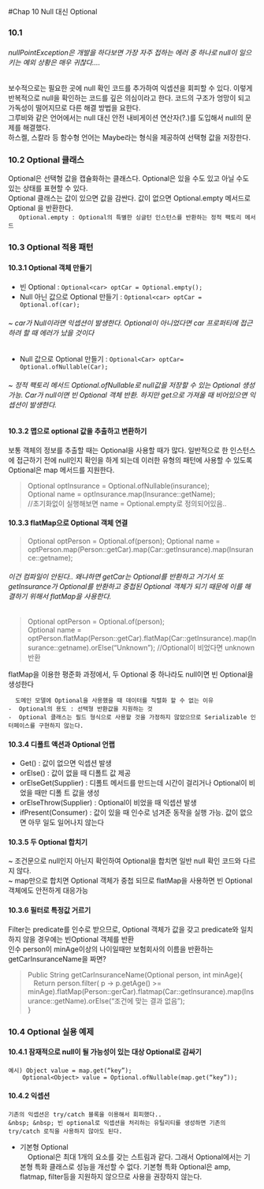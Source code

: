 #Chap 10 Null 대신 Optional
### 10.1
 ###### nullPointException은 개발을 하다보면 가장 자주 접하는 에러 중 하나로 null이 일으키는 예외 상황은 매우 귀찮다….

보수적으로는 필요한 곳에 null 확인 코드를 추가하여 익셉션을 회피할 수 있다. 이렇게 반복적으로 null을 확인하는 코드를 깊은 의심이라고 한다. 코드의 구조가 엉망이 되고 가독성이 떨어지므로 다른 해결 방법을 요한다.  
그루비와 같은 언어에서는 null 대신 안전 내비게이션 연산자(?.)를 도입해서 null의 문제를 해결했다.  
하스켈, 스칼라 등 함수형 언어는 Maybe라는 형식을 제공하여 선택형 값을 저장한다.  


### 10.2 Optional 클래스  
 Optional은 선택형 값을 캡슐화하는 클래스다. Optional은 있을 수도 있고 아닐 수도 있는 상태를 표현할 수 있다.  
Optional 클래스는 값이 있으면 값을 감싼다. 값이 없으면 Optional.empty 메서드로 Optional 을 반환한다.    
 ```   Optional.empty : Optional의 특별한 싱글턴 인스턴스를 반환하는 정적 팩토리 메서드```  

### 10.3 Optional 적용 패턴 
#### 10.3.1	Optional 객체 만들기 
-	빈 Optional : ```Optional<car> optCar = Optional.empty();```  
-	Null 아닌 값으로 Optional 만들기 : ```Optional<car> optCar = Optional.of(car);```  
###### ~ car가 Null이라면 익셉션이 발생한다. Optional이 아니었다면 car 프로퍼티에 접근하려 할 때 에러가 났을 것이다  
-	Null 값으로 Optional 만들기 :  ```Optional<Car> optCar= Optional.ofNullable(Car);```  
###### ~ 정적 팩토리 메서드 Optional.ofNullable로 null값을 저장할 수 있는 Optional 생성 가능.  Car가 null이면 빈 Optional 객체 반환. 하지만 get으로 가져올 때 비어있으면 익셉션이 발생한다.
  
#### 10.3.2	맵으로 optional 값을 추출하고 변환하기    
보통 객체의 정보를 추출할 때는 Optional을 사용할 때가 많다. 일반적으로 한 인스턴스에 접근하기 전에 null인지 확인을 하게 되는데 이러한 유형의 패턴에 사용할 수 있도록 Optional은 map 메서드를 지원한다.     
>	Optional<Insurance> optInsurance = Optional.ofNullable(insurance);    
		Optional<String> name = optInsurance.map(Insurance::getName);	  
		//초기화없이 실행해보면 name = Optional.empty로 정의되어있음..  

#### 10.3.3	flatMap으로 Optional 객체 연결
>Optional<Person> optPerson = Optional.of(person);
	Optional<String> name = optPerson.map(Person::getCar).map(Car::getInsurance).map(Insurance::getname);	
	
###### 이건 컴파일이 안된다.. 왜냐하면 getCar는 Optional<Car>를 반환하고 거기서 또 getInsurance가 Optional<Insurance>를 반환하고 중첩된 Optional 객체가 되기 때문에 이를 해결하기 위해서 flatMap을 사용한다.

> Optional<Person> optPerson = Optional.of(person);  
Optional<String> name = optPerson.flatMap(Person::getCar).flatMap(Car::getInsurance).map(Insurance::getname).orElse(“Unknown”);	 //Optional이 비었다면 unknown 반환  
	
flatMap을 이용한 평준화 과정에서, 두 Optional 중 하나라도 null이면 빈 Optional을 생성한다 


      도메인 모델에 Optional을 사용했을 때 데이터를 직렬화 할 수 없는 이유
    -  Optional의 용도 : 선택형 반환값을 지원하는 것
    -  Optional 클래스는 필드 형식으로 사용할 것을 가정하지 않았으므로 Serializable 인터페이스를 구현하지 않는다.

#### 10.3.4	디폴트 액션과 Optional 언랩
-	Get() : 값이 없으면 익셉션 발생   
-	orElse() : 값이 없을 때 디폴트 값 제공  
-	orElseGet(Supplier) : 디폴트 메서드를 만드는데 시간이 걸리거나 Optional이 비었을 때만 디폴 트 값을 생성   
-	orElseThrow(Supplier) :  Optional이 비었을 때 익셉션 발생  
-	ifPresent(Consumer) : 값이 있을 때 인수로 넘겨준 동작을 실행 가능. 값이 없으면 아무 일도 일어나지 않는다  
#### 10.3.5	두 Optional 합치기  
~ 조건문으로 null인지 아닌지 확인하여 Optional을 합치면 일반 null 확인 코드와 다르지 않다.  
~ map만으로 합치면 Optional 객체가 중첩 되므로 flatMap을 사용하면 빈 Optional 객체에도 안전하게 대응가능
  
#### 10.3.6	필터로 특정값 거르기  
Filter는 predicate를 인수로 받으므로, Optional 객체가 값을 갖고 predicate와 일치하지 않을 경우에는 빈Optional 객체를 반환    
인수 person이 minAge이상의 나이일때만 보험회사의 이름을 반환하는 getCarInsuranceName을 짜면?    

> Public String getCarInsuranceName(Optional<Person> person, int minAge){  
&nbsp;&nbsp;	Return person.filter( p -> p.getAge() >= minAge).flatMap(Person::gerCar).flatmap(Car::getInsurance).map(Insurance::getName).orElse(“조건에 맞는 결과 없음”);  
}  

### 10.4 Optional 실용 예제
 #### 10.4.1 잠재적으로 null이 될 가능성이 있는 대상 Optional로 감싸기  
```
예시) Object value = map.get(“key”);  
	Optional<Object> value = Optional.ofNullable(map.get(“key”));
```
	  
#### 10.4.2 익셉션
	기존의 익셉션은 try/catch 블록을 이용해서 회피했다..  
	&nbsp; &nbsp; 빈 optional로 익셉션을 처리하는 유틸리티를 생성하면 기존의 try/catch 로직을 사용하지 않아도 된다.
	  
- 기본형 Optional  
&nbsp; &nbsp; 	Optional은 최대 1개의 요소를 갖는 스트림과 같다. 그래서 Optional에서는 기본형 특화 클래스로 성능을 개선할 수 없다. 기본형 특화 Optional은 amp, flatmap, filter등을 지원하지 않으므로 사용을 권장하지 않는다.  



